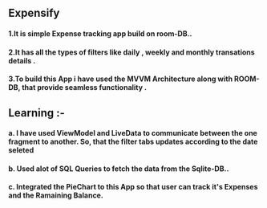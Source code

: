 
<h2>Expensify</h2>

<h4> 1.It is simple Expense tracking app build on room-DB.. </h4>
<h4>2.It has all the types of filters like daily , weekly and monthly transations details .</h4>
<h4>3.To build this App i have used the MVVM Architecture along with ROOM-DB, that provide seamless functionality .</h4>

<h2> Learning :- </h2>

<h4>a. I have used ViewModel and LiveData to communicate between the one fragment to another. So, that the filter tabs updates according to the date seleted  </h4>
<h4>b. Used alot of SQL Queries to fetch the data from the Sqlite-DB.. </h4>
<h4>c. Integrated the PieChart to this App so that user can track it's Expenses and the Ramaining Balance. </h4>
